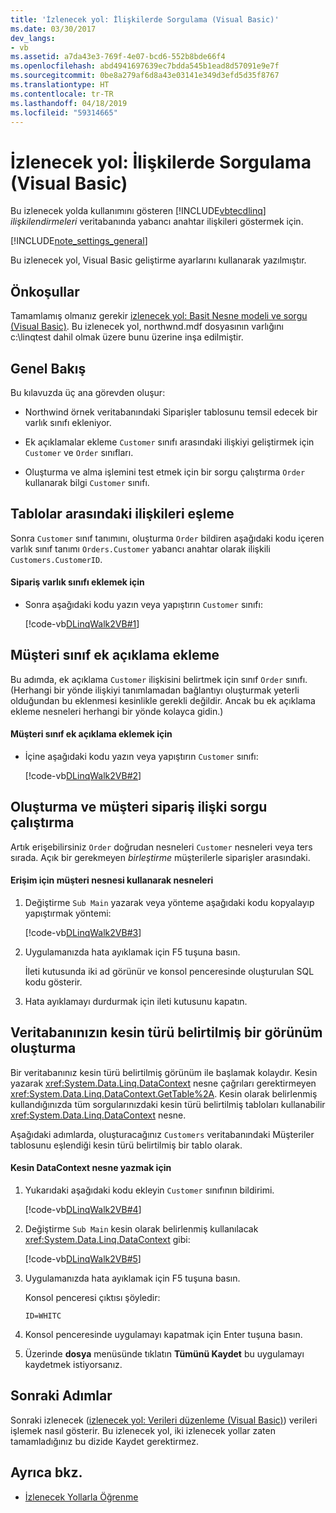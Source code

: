 ```yaml
---
title: 'İzlenecek yol: İlişkilerde Sorgulama (Visual Basic)'
ms.date: 03/30/2017
dev_langs:
- vb
ms.assetid: a7da43e3-769f-4e07-bcd6-552b8bde66f4
ms.openlocfilehash: abd4941697639ec7bdda545b1ead8d57091e9e7f
ms.sourcegitcommit: 0be8a279af6d8a43e03141e349d3efd5d35f8767
ms.translationtype: HT
ms.contentlocale: tr-TR
ms.lasthandoff: 04/18/2019
ms.locfileid: "59314665"
---
```

# <a name="walkthrough-querying-across-relationships-visual-basic"></a>İzlenecek yol: İlişkilerde Sorgulama (Visual Basic)
Bu izlenecek yolda kullanımını gösteren [!INCLUDE[vbtecdlinq](../../../../../../includes/vbtecdlinq-md.md)] *ilişkilendirmeleri* veritabanında yabancı anahtar ilişkileri göstermek için.  
  
 [!INCLUDE[note_settings_general](../../../../../../includes/note-settings-general-md.md)]  
  
 Bu izlenecek yol, Visual Basic geliştirme ayarlarını kullanarak yazılmıştır.  
  
## <a name="prerequisites"></a>Önkoşullar  
 Tamamlamış olmanız gerekir [izlenecek yol: Basit Nesne modeli ve sorgu (Visual Basic)](../../../../../../docs/framework/data/adonet/sql/linq/walkthrough-simple-object-model-and-query-visual-basic.md). Bu izlenecek yol, northwnd.mdf dosyasının varlığını c:\linqtest dahil olmak üzere bunu üzerine inşa edilmiştir.  
  
## <a name="overview"></a>Genel Bakış  
 Bu kılavuzda üç ana görevden oluşur:  
  
-   Northwind örnek veritabanındaki Siparişler tablosunu temsil edecek bir varlık sınıfı ekleniyor.  
  
-   Ek açıklamalar ekleme `Customer` sınıfı arasındaki ilişkiyi geliştirmek için `Customer` ve `Order` sınıfları.  
  
-   Oluşturma ve alma işlemini test etmek için bir sorgu çalıştırma `Order` kullanarak bilgi `Customer` sınıfı.  
  
## <a name="mapping-relationships-across-tables"></a>Tablolar arasındaki ilişkileri eşleme  
 Sonra `Customer` sınıf tanımını, oluşturma `Order` bildiren aşağıdaki kodu içeren varlık sınıf tanımı `Orders.Customer` yabancı anahtar olarak ilişkili `Customers.CustomerID`.  
  
#### <a name="to-add-the-order-entity-class"></a>Sipariş varlık sınıfı eklemek için  
  
-   Sonra aşağıdaki kodu yazın veya yapıştırın `Customer` sınıfı:  
  
     [!code-vb[DLinqWalk2VB#1](../../../../../../samples/snippets/visualbasic/VS_Snippets_Data/DLinqWalk2VB/vb/Module1.vb#1)]  
  
## <a name="annotating-the-customer-class"></a>Müşteri sınıf ek açıklama ekleme  
 Bu adımda, ek açıklama `Customer` ilişkisini belirtmek için sınıf `Order` sınıfı. (Herhangi bir yönde ilişkiyi tanımlamadan bağlantıyı oluşturmak yeterli olduğundan bu eklenmesi kesinlikle gerekli değildir. Ancak bu ek açıklama ekleme nesneleri herhangi bir yönde kolayca gidin.)  
  
#### <a name="to-annotate-the-customer-class"></a>Müşteri sınıf ek açıklama eklemek için  
  
-   İçine aşağıdaki kodu yazın veya yapıştırın `Customer` sınıfı:  
  
     [!code-vb[DLinqWalk2VB#2](../../../../../../samples/snippets/visualbasic/VS_Snippets_Data/DLinqWalk2VB/vb/Module1.vb#2)]  
  
## <a name="creating-and-running-a-query-across-the-customer-order-relationship"></a>Oluşturma ve müşteri sipariş ilişki sorgu çalıştırma  
 Artık erişebilirsiniz `Order` doğrudan nesneleri `Customer` nesneleri veya ters sırada. Açık bir gerekmeyen *birleştirme* müşterilerle siparişler arasındaki.  
  
#### <a name="to-access-order-objects-by-using-customer-objects"></a>Erişim için müşteri nesnesi kullanarak nesneleri  
  
1. Değiştirme `Sub Main` yazarak veya yönteme aşağıdaki kodu kopyalayıp yapıştırmak yöntemi:  
  
     [!code-vb[DLinqWalk2VB#3](../../../../../../samples/snippets/visualbasic/VS_Snippets_Data/DLinqWalk2VB/vb/Module1.vb#3)]  
  
2. Uygulamanızda hata ayıklamak için F5 tuşuna basın.  
  
     İleti kutusunda iki ad görünür ve konsol penceresinde oluşturulan SQL kodu gösterir.  
  
3. Hata ayıklamayı durdurmak için ileti kutusunu kapatın.  
  
## <a name="creating-a-strongly-typed-view-of-your-database"></a>Veritabanınızın kesin türü belirtilmiş bir görünüm oluşturma  
 Bir veritabanınız kesin türü belirtilmiş görünüm ile başlamak kolaydır. Kesin yazarak <xref:System.Data.Linq.DataContext> nesne çağrıları gerektirmeyen <xref:System.Data.Linq.DataContext.GetTable%2A>. Kesin olarak belirlenmiş kullandığınızda tüm sorgularınızdaki kesin türü belirtilmiş tabloları kullanabilir <xref:System.Data.Linq.DataContext> nesne.  
  
 Aşağıdaki adımlarda, oluşturacağınız `Customers` veritabanındaki Müşteriler tablosunu eşlendiği kesin türü belirtilmiş bir tablo olarak.  
  
#### <a name="to-strongly-type-the-datacontext-object"></a>Kesin DataContext nesne yazmak için  
  
1. Yukarıdaki aşağıdaki kodu ekleyin `Customer` sınıfının bildirimi.  
  
     [!code-vb[DLinqWalk2VB#4](../../../../../../samples/snippets/visualbasic/VS_Snippets_Data/DLinqWalk2VB/vb/Module1.vb#4)]  
  
2. Değiştirme `Sub Main` kesin olarak belirlenmiş kullanılacak <xref:System.Data.Linq.DataContext> gibi:  
  
     [!code-vb[DLinqWalk2VB#5](../../../../../../samples/snippets/visualbasic/VS_Snippets_Data/DLinqWalk2VB/vb/Module1.vb#5)]  
  
3. Uygulamanızda hata ayıklamak için F5 tuşuna basın.  
  
     Konsol penceresi çıktısı şöyledir:  
  
     `ID=WHITC`  
  
4. Konsol penceresinde uygulamayı kapatmak için Enter tuşuna basın.  
  
5. Üzerinde **dosya** menüsünde tıklatın **Tümünü Kaydet** bu uygulamayı kaydetmek istiyorsanız.  
  
## <a name="next-steps"></a>Sonraki Adımlar  
 Sonraki izlenecek ([izlenecek yol: Verileri düzenleme (Visual Basic)](../../../../../../docs/framework/data/adonet/sql/linq/walkthrough-manipulating-data-visual-basic.md)) verileri işlemek nasıl gösterir. Bu izlenecek yol, iki izlenecek yollar zaten tamamladığınız bu dizide Kaydet gerektirmez.  
  
## <a name="see-also"></a>Ayrıca bkz.

- [İzlenecek Yollarla Öğrenme](../../../../../../docs/framework/data/adonet/sql/linq/learning-by-walkthroughs.md)
